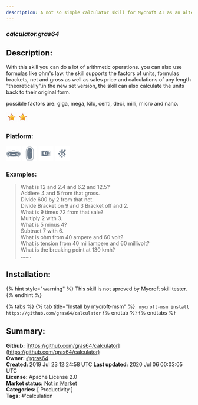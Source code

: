 ```yaml
---
description: A not so simple calculator skill for Mycroft AI as an alternative to wolfram alpha
---
```


### _calculator.gras64_  
## Description:  
With this skill you can do a lot of arithmetic operations. you can also use formulas like ohm's law. the skill supports the factors of units, formulas brackets, net and gross as well as sales price and calculations of any length "theoretically".in the new set version, the skill can also calculate the units back to their original form.

possible factors are: giga, mega, kilo, centi, deci, milli, micro and nano.  
  
![](../.gitbook/assets/star.png)![](../.gitbook/assets/star.png)  
  
### Platform:  
 ![Mark I](../.gitbook/assets/mark-1-icon.png)  ![Mark II](../.gitbook/assets/mark-2-icon.png)  ![Picroft](../.gitbook/assets/picroft-icon.png)  ![plasmoid](../.gitbook/assets/kde.png)   
### Examples:  
> What is 12 and 2.4 and 6.2 and 12.5?  
> Addiere 4 and 5 from that gross.  
> Divide 600 by 2 from that net.  
> Divide Bracket on 9 and 3 Bracket off and 2.  
> What is 9 times 72 from that sale?  
> Multiply 2 with 3.  
> What is 5 minus 4?  
> Subtract 7 with 6.  
> What is ohm from 40 ampere and 60 volt?  
> What is tension from 40 milliampere and 60 millivolt?  
> What is the breaking point at 130 kmh?  
> .......  
  
## Installation:  
{% hint style="warning" %}
This skill is not aproved by Mycroft skill tester.
{% endhint %}
    
{% tabs %}
{% tab title="Install by mycroft-msm" %}
``` mycroft-msm install https://github.com/gras64/calculator```
{% endtab %}
  {% endtabs %}
    
## Summary:  
**Github:** [https://github.com/gras64/calculator](https://github.com/gras64/calculator)  
**Owner:** [@gras64](https://github.com/gras64)  
**Created:** 2019 Jul 23 12:24:58 UTC  **Last updated:** 2020 Jul 06 00:03:05 UTC  
**License:** Apache License 2.0  
**Market status:** [Not in Market](https://market.mycroft.ai/skill/)  
**Categories:** [ Productivity ]   
**Tags:** \#'calculation   

